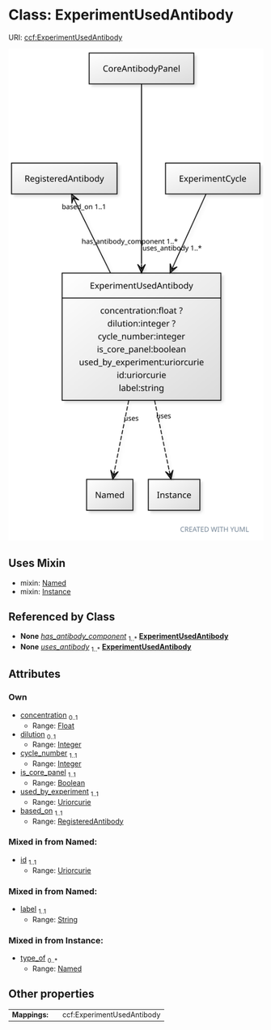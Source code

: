 
# Class: ExperimentUsedAntibody



URI: [ccf:ExperimentUsedAntibody](http://purl.org/ccf/ExperimentUsedAntibody)


[![img](images/ExperimentUsedAntibody.svg)](images/ExperimentUsedAntibody.svg)

## Uses Mixin

 *  mixin: [Named](Named.md)
 *  mixin: [Instance](Instance.md)

## Referenced by Class

 *  **None** *[has_antibody_component](has_antibody_component.md)*  <sub>1..\*</sub>  **[ExperimentUsedAntibody](ExperimentUsedAntibody.md)**
 *  **None** *[uses_antibody](uses_antibody.md)*  <sub>1..\*</sub>  **[ExperimentUsedAntibody](ExperimentUsedAntibody.md)**

## Attributes


### Own

 * [concentration](concentration.md)  <sub>0..1</sub>
     * Range: [Float](types/Float.md)
 * [dilution](dilution.md)  <sub>0..1</sub>
     * Range: [Integer](types/Integer.md)
 * [cycle_number](cycle_number.md)  <sub>1..1</sub>
     * Range: [Integer](types/Integer.md)
 * [is_core_panel](is_core_panel.md)  <sub>1..1</sub>
     * Range: [Boolean](types/Boolean.md)
 * [used_by_experiment](used_by_experiment.md)  <sub>1..1</sub>
     * Range: [Uriorcurie](types/Uriorcurie.md)
 * [based_on](based_on.md)  <sub>1..1</sub>
     * Range: [RegisteredAntibody](RegisteredAntibody.md)

### Mixed in from Named:

 * [id](id.md)  <sub>1..1</sub>
     * Range: [Uriorcurie](types/Uriorcurie.md)

### Mixed in from Named:

 * [label](label.md)  <sub>1..1</sub>
     * Range: [String](types/String.md)

### Mixed in from Instance:

 * [type_of](type_of.md)  <sub>0..\*</sub>
     * Range: [Named](Named.md)

## Other properties

|  |  |  |
| --- | --- | --- |
| **Mappings:** | | ccf:ExperimentUsedAntibody |